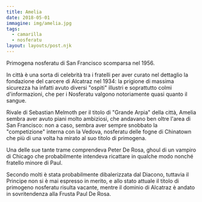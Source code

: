 ```yaml
---
title: Amelia
date: 2018-05-01
immagine: img/amelia.jpg
tags:
  - camarilla
  - nosferatu
layout: layouts/post.njk
---
```


Primogena nosferatu di San Francisco scomparsa nel 1956.

In città è una sorta di celebrità tra i fratelli per aver curato nel dettaglio la fondazione del carcere di Alcatraz nel 1934: la prigione di massima sicurezza ha infatti avuto diversi "ospiti" illustri e soprattutto colmi d'informazioni, che per i Nosferatu valgono notoriamente quasi quanto il sangue. 

Rivale di Sebastian Melmoth per il titolo di "Grande Arpia" della città, Amelia sembra aver avuto piani molto ambiziosi, che andavano ben oltre l'area di San Francisco: non a caso, sembra aver sempre snobbato la "competizione" interna con la Vedova, nosferatu delle fogne di Chinatown che più di una volta ha mirato al suo titolo di primogena.

Una delle sue tante trame comprendeva Peter De Rosa, ghoul di un vampiro di Chicago che probabilmente intendeva ricattare in qualche modo nonché fratello minore di Paul.

Secondo molti è stata probabilmente dibalerizzata dal Diacono, tuttavia il Principe non si è mai espresso in merito, e allo stato attuale il titolo di primogeno nosferatu risulta vacante, mentre il dominio di Alcatraz è andato in sovritendenza alla Frusta Paul De Rosa.